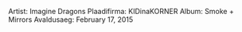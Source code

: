
Artist: Imagine Dragons
Plaadifirma: KIDinaKORNER
Album: Smoke + Mirrors
Avaldusaeg: February 17, 2015
